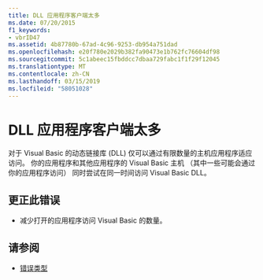 ```yaml
---
title: DLL 应用程序客户端太多
ms.date: 07/20/2015
f1_keywords:
- vbrID47
ms.assetid: 4b87780b-67ad-4c96-9253-db954a751dad
ms.openlocfilehash: e20f780e2029b382fa90473e1b762fc76604df98
ms.sourcegitcommit: 5c1abeec15fbddcc7dbaa729fabc1f1f29f12045
ms.translationtype: MT
ms.contentlocale: zh-CN
ms.lasthandoff: 03/15/2019
ms.locfileid: "58051028"
---
```

# <a name="too-many-dll-application-clients"></a>DLL 应用程序客户端太多
对于 Visual Basic 的动态链接库 (DLL) 仅可以通过有限数量的主机应用程序适应访问。 你的应用程序和其他应用程序的 Visual Basic 主机 （其中一些可能会通过你的应用程序访问） 同时尝试在同一时间访问 Visual Basic DLL。  
  
## <a name="to-correct-this-error"></a>更正此错误  
  
-   减少打开的应用程序访问 Visual Basic 的数量。  
  
## <a name="see-also"></a>请参阅

- [错误类型](../../visual-basic/programming-guide/language-features/error-types.md)
